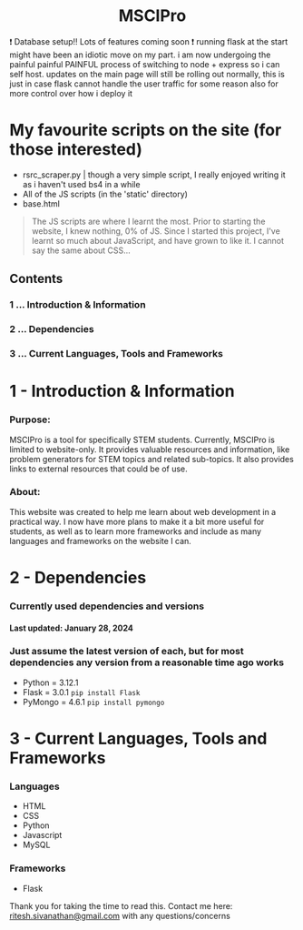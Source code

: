 <h1 align="center"> MSCIPro </h1>

❗ Database setup!! Lots of features coming soon
❗ running flask at the start might have been an idiotic move on my part. i am now undergoing the painful painful PAINFUL process of switching to node + express so i can self host. updates on the main page will still be rolling out normally, this is just in case flask cannot handle the user traffic for some reason also for more control over how i deploy it

# My favourite scripts on the site (for those interested)

- rsrc_scraper.py | though a very simple script, I really enjoyed writing it as i haven't used bs4 in a while
- All of the JS scripts (in the 'static' directory)
- base.html

> The JS scripts are where I learnt the most. Prior to starting the website, I knew nothing, 0% of JS. Since I started this project, I've learnt so much about JavaScript, and have grown to like it. I cannot say the same about CSS...

## Contents
### 1 ... Introduction & Information
### 2 ... Dependencies
### 3 ... Current Languages, Tools and Frameworks

# 1 - **Introduction & Information**

### Purpose:
MSCIPro is a tool for specifically STEM students. Currently, MSCIPro is limited to website-only.
It provides valuable resources and information, like problem generators for STEM topics and related sub-topics.
It also provides links to external resources that could be of use.

### About:

This website was created to help me learn about web development in a practical way. I now have more plans to make it a bit more useful for students, as well as to learn more frameworks and include as many languages and frameworks on the website I can.

# 2 - Dependencies 

### Currently used dependencies and versions

#### Last updated: **January 28, 2024**

### Just assume the latest version of each, but for most dependencies any version from a reasonable time ago works

- Python = 3.12.1 
- Flask = 3.0.1 ``` pip install Flask ```
- PyMongo = 4.6.1 ``` pip install pymongo ```

# 3 - Current Languages, Tools and Frameworks

### Languages

- HTML
- CSS
- Python
- Javascript
- MySQL

### Frameworks

- Flask

Thank you for taking the time to read this. Contact me here: ritesh.sivanathan@gmail.com with any questions/concerns
